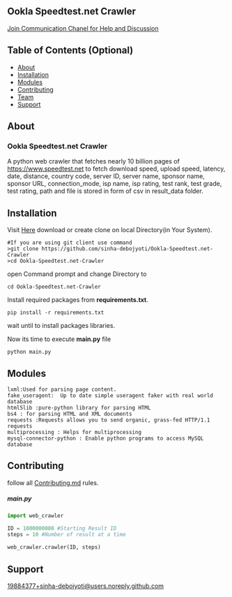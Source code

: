 ## Ookla Speedtest.net Crawler
[Join Communication Chanel for Help and Discussion](https://join.slack.com/t/ooklawebcrawler/shared_invite/enQtODQzMDg5MDEwNDE5LTdlZGNiMzg1MDljMDYwMjkyMWFhOTRmYWExNGZjMGI0NWU2MDc4NmU5N2YyY2IyMDk3OTdjYTk5ZWI0ZDU2MGE)

## Table of Contents (Optional)
- [About](#About)
- [Installation](#installation)
- [Modules](#Modules)
- [Contributing](#Contributing)
- [Team](#team)
- [Support](#Support)

## About
### Ookla Speedtest.net Crawler
A python web crawler that fetches nearly 10 billion pages of https://www.speedtest.net to fetch download speed, upload speed, latency, date, distance, country code, server ID, server name, sponsor name, sponsor URL, connection_mode, isp name, isp rating, test rank, test grade, test rating, path and file is stored in form of csv in result_data folder.

## Installation
Visit [Here](https://github.com/sinha-debojyoti/Ookla-Speedtest.net-Crawler) download or create clone on local Directory(in Your System).
```
#If you are using git client use command
>git clone https://github.com/sinha-debojyoti/Ookla-Speedtest.net-Crawler
>cd Ookla-Speedtest.net-Crawler
```
open Command prompt and change Directory to
```
cd Ookla-Speedtest.net-Crawler
```
Install required packages from **requirements.txt**.
```
pip install -r requirements.txt
```
wait until to install packages libraries.

Now its time to execute **main.py** file
```
python main.py
```
## Modules
```
lxml:Used for parsing page content.
fake_useragent:  Up to date simple useragent faker with real world database
html5lib :pure-python library for parsing HTML
bs4 : for parsing HTML and XML documents
requests :Requests allows you to send organic, grass-fed HTTP/1.1 requests
multiprocessing : Helps for multiprocessing
mysql-connector-python : Enable python programs to access MySQL database
```

## Contributing
follow all [Contributing.md](Contributing.md) rules.



##### main.py
```python
import web_crawler

ID = 1000000000 #Starting Result ID
steps = 10 #Number of result at a time

web_crawler.crawler(ID, steps)
```
## Support
19884377+sinha-debojyoti@users.noreply.github.com
